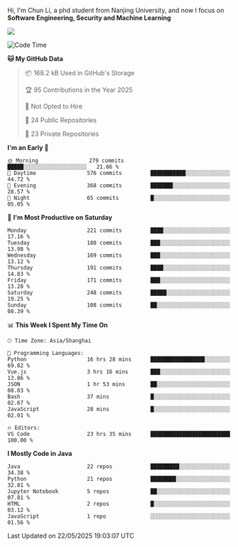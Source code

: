 Hi, I'm Chun Li, a phd student from Nanjing University, and now I focus on **Software Engineering, Security and Machine Learning**

<!--![GitHub Snake Light](https://github.com/pppppkun/pppppkun/blob/output/github-snake.svg#gh-light-mode-only)-->
<!--![GitHub Snake dark](https://github.com/pppppkun/pppppkun/blob/output/github-snake-dark.svg#gh-dark-mode-only)-->

![](https://komarev.com/ghpvc/?username=pppppkun)
<!--START_SECTION:waka-->
![Code Time](http://img.shields.io/badge/Code%20Time-2%2C092%20hrs%2035%20mins-blue)

**🐱 My GitHub Data** 

> 📦 168.2 kB Used in GitHub's Storage 
 > 
> 🏆 95 Contributions in the Year 2025
 > 
> 🚫 Not Opted to Hire
 > 
> 📜 24 Public Repositories 
 > 
> 🔑 23 Private Repositories 
 > 
**I'm an Early 🐤** 

```text
🌞 Morning                279 commits         █████░░░░░░░░░░░░░░░░░░░░   21.66 % 
🌆 Daytime                576 commits         ███████████░░░░░░░░░░░░░░   44.72 % 
🌃 Evening                368 commits         ███████░░░░░░░░░░░░░░░░░░   28.57 % 
🌙 Night                  65 commits          █░░░░░░░░░░░░░░░░░░░░░░░░   05.05 % 
```
📅 **I'm Most Productive on Saturday** 

```text
Monday                   221 commits         ████░░░░░░░░░░░░░░░░░░░░░   17.16 % 
Tuesday                  180 commits         ███░░░░░░░░░░░░░░░░░░░░░░   13.98 % 
Wednesday                169 commits         ███░░░░░░░░░░░░░░░░░░░░░░   13.12 % 
Thursday                 191 commits         ████░░░░░░░░░░░░░░░░░░░░░   14.83 % 
Friday                   171 commits         ███░░░░░░░░░░░░░░░░░░░░░░   13.28 % 
Saturday                 248 commits         █████░░░░░░░░░░░░░░░░░░░░   19.25 % 
Sunday                   108 commits         ██░░░░░░░░░░░░░░░░░░░░░░░   08.39 % 
```


📊 **This Week I Spent My Time On** 

```text
🕑︎ Time Zone: Asia/Shanghai

💬 Programming Languages: 
Python                   16 hrs 28 mins      █████████████████░░░░░░░░   69.82 % 
Vue.js                   3 hrs 16 mins       ███░░░░░░░░░░░░░░░░░░░░░░   13.86 % 
JSON                     1 hr 53 mins        ██░░░░░░░░░░░░░░░░░░░░░░░   08.03 % 
Bash                     37 mins             █░░░░░░░░░░░░░░░░░░░░░░░░   02.67 % 
JavaScript               28 mins             █░░░░░░░░░░░░░░░░░░░░░░░░   02.01 % 

🔥 Editors: 
VS Code                  23 hrs 35 mins      █████████████████████████   100.00 % 
```

**I Mostly Code in Java** 

```text
Java                     22 repos            █████████░░░░░░░░░░░░░░░░   34.38 % 
Python                   21 repos            ████████░░░░░░░░░░░░░░░░░   32.81 % 
Jupyter Notebook         5 repos             ██░░░░░░░░░░░░░░░░░░░░░░░   07.81 % 
HTML                     2 repos             █░░░░░░░░░░░░░░░░░░░░░░░░   03.12 % 
JavaScript               1 repo              ░░░░░░░░░░░░░░░░░░░░░░░░░   01.56 % 
```




 Last Updated on 22/05/2025 19:03:07 UTC
<!--END_SECTION:waka-->
